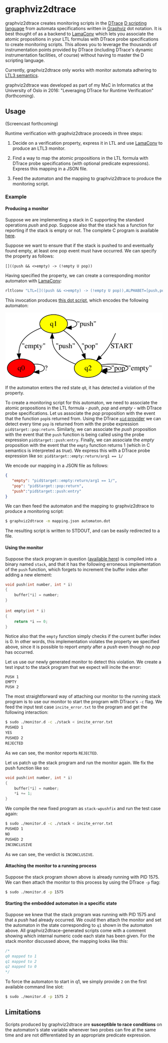 # graphviz2dtrace

graphviz2dtrace creates monitoring scripts in the [DTrace](http://dtrace.org/guide/preface.html) [D
scripting language](http://dtrace.org/guide/chp-prog.html) from automata specifications written in
[Graphviz](http://graphviz.org/) dot notation. It is best thought of as a backend to
[LamaConv](https://www.isp.uni-luebeck.de/lamaconv) which lets you associate the atomic
propositions in your LTL formulas with DTrace probe specifications to create monitoring scripts.
 This allows you to leverage the thousands of instrumentation points provided by DTrace (including DTrace's dynamic instrumentation facilities, of course) without having to master the D scripting language.

Currently, graphviz2dtrace only works with monitor automata adhering to [LTL3
semantics](http://link.springer.com/chapter/10.1007%2F11944836_25).

graphviz2dtrace was developed as part of my MsC in Informatics at
the University of Oslo in 2016: "Leveraging DTrace for Runtime Verification" (forthcoming).

## Usage

(Screencast forthcoming)

Runtime verification with graphviz2dtrace proceeds in three steps:

1. Decide on a verification property, express it in LTL and use
[LamaConv](https://www.isp.uni-luebeck.de/lamaconv) to produce an LTL3
monitor.

2. Find a way to map the atomic propositions in the LTL formula with
DTrace probe specifications (with optional predicate expressions).
Express this mapping in a JSON file.

3. Feed the automaton and the mapping to graphviz2dtrace to produce
the monitoring script.

### Example

#### Producing a monitor

Suppose we are implementing a stack in C supporting the standard
operations *push* and *pop*. Suppose also that the stack has a function
for reporting if the stack is empty or not. The complete C program is
available [here](example/stack.c).

Suppose we want to ensure that if the stack is pushed to and eventually
found empty, at least one pop event must have occurred. We can specify
the property as follows:

`[]((push && <>empty) -> (!empty U pop))`

Having specified the property, we can create a corresponding monitor
automaton with [LamaConv](https://www.isp.uni-luebeck.de/lamaconv):

```sh
rltlconv "LTL=[]((push && <>empty) -> (!empty U pop)),ALPHABET=[push,pop,empty]" --formula --moore --min --dot
```

This invocation produces [this dot script](example/automaton.dot), which
encodes the following automaton:

![](example/automaton.svg)

If the automaton enters the red state `q0`, it has detected a violation of the property.

To create a monitoring script for this automaton, we need to associate the atomic propositions in the LTL formula - *push*, *pop* and *empty* - with DTrace probe specifications. Let us associate the *pop* proposition with the event that the function `pop`is returned from. Using the DTrace [`pid` provider](http://dtrace.org/guide/chp-pid.html) we can detect every time `pop` is returned from with the probe expression `pid$target::pop:return`. Similarly, we
can associate the *push* proposition with the event that the `push` function is being called using the probe expression `pid$target::push:entry`. Finally, we can associate the *empty* proposition with the event that the `empty` function returns 1 (which in C semantics is interpreted as *true*). We express this with a DTrace probe expression like so: `pid$target::empty:return/arg1 == 1/`

We encode our mapping in a JSON file as follows:

 ```JSON
{
    "empty": "pid$target::empty:return/arg1 == 1/",
    "pop": "pid$target::pop:return",
    "push":"pid$target::push:entry"
}
```

We can then feed the automaton and the mapping to graphviz2dtrace to produce a monitoring script:

```sh
$ graphviz2dtrace -m mapping.json automaton.dot
```

The resulting script is written to STDOUT, and can be easily redirected to a file.

#### Using the monitor

Suppose the stack program in question ([available here](example/stack.c)) is compiled into a binary named `stack`, and that it has
the following erroneous implementation of the `push` function, which forgets to increment
the buffer index after adding a new element:

```c
void push(int number, int * i)
{
    buffer[*i] = number;
}

int empty(int * i)
{
    return *i == 0;
}

```

Notice also that the `empty` function simply checks if the current
buffer index is 0. In other words, this implementation violates the
property we specified above, since it is possible to report *empty*
after a *push* even though no *pop* has occurred.

Let us use our newly generated monitor to detect this violation. We
create a test input to the stack program that we expect will incite the
error:

```
PUSH 1
EMPTY
PUSH 2
```

The most straightforward way of attaching our monitor to the running
stack program is to use our monitor to start the program with DTrace's
`-c` flag. We feed the input test case `incite_error.txt` to the program and get
the following interaction:

```sh
$ sudo ./monitor.d -c ./stack < incite_error.txt
PUSHED 1
YES
PUSHED 2
REJECTED
```

As we can see, the monitor reports `REJECTED`.

Let us patch up the stack program and run the monitor again. We fix the push
function like so:

```c
void push(int number, int * i)
{
    buffer[*i] = number;
    *i += 1;
}
```

We compile the new fixed program as `stack-wpushfix` and run the test case again:

```sh
$ sudo ./monitor.d -c ./stack < incite_error.txt
PUSHED 1
NO
PUSHED 2
INCONCLUSIVE
```

As we can see, the verdict is `INCONCLUSIVE`.

#### Attaching the monitor to a running process

Suppose the stack program shown above is already running with PID 1575. We can then attach
the monitor to this process by using the DTrace `-p` flag:

```sh
$ sudo ./monitor.d -p 1575
```

#### Starting the embedded automaton in a specific state

Suppose we knew that the stack program was running with PID 1575 and that a *push* had already occurred.
We could then attach the monitor and set the automaton in the state corresponding to `q1` shown in the automaton above.
All graphviz2dtrace-generated scripts come with a comment showing which internal numeric code each
state has been given. For the stack monitor discussed above, the mapping looks like this:

```c
/*
q0 mapped to 1
q1 mapped to 2
q2 mapped to 0
*/
```
To force the automaton to start in q1, we simply provide `2` on the first available command
line slot:

```sh
$ sudo ./monitor.d -p 1575 2
```

## Limitations

Scripts produced by graphviz2dtrace are **susceptible to race conditions** on the
automaton's state variable whenever two probes can fire at the same time and are not
differentiated by an appropriate predicate expression.
